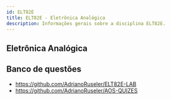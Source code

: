 ```yaml
---
id: ELT82E
title: ELT82E - Eletrônica Analógica
description: Informações gerais sobre a disciplina ELT82E.
---
```


## Eletrônica Analógica

## Banco de questões

- https://github.com/AdrianoRuseler/ELT82E-LAB
- https://github.com/AdrianoRuseler/AOS-QUIZES
